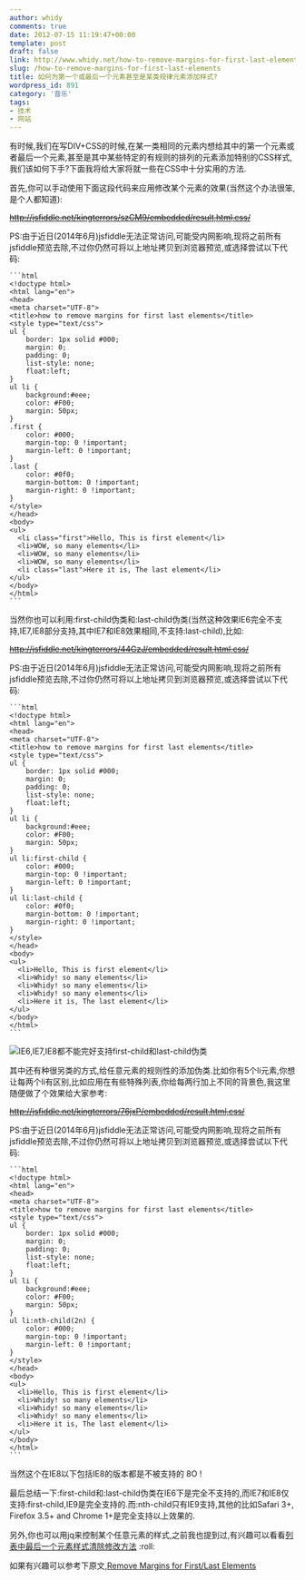```yaml
---
author: whidy
comments: true
date: 2012-07-15 11:19:47+00:00
template: post
draft: false
link: http://www.whidy.net/how-to-remove-margins-for-first-last-elements.html
slug: /how-to-remove-margins-for-first-last-elements
title: 如何为第一个或最后一个元素甚至是某类规律元素添加样式?
wordpress_id: 891
category: '音乐'
tags:
- 技术
- 网站
---
```


有时候,我们在写DIV+CSS的时候,在某一类相同的元素内想给其中的第一个元素或者最后一个元素,甚至是其中某些特定的有规则的排列的元素添加特别的CSS样式,我们该如何下手?下面我将给大家将就一些在CSS中十分实用的方法.

首先,你可以手动使用下面这段代码来应用修改某个元素的效果(当然这个办法很笨,是个人都知道):

<del>http://jsfiddle.net/kingterrors/szCM9/embedded/result,html,css/</del>

PS:由于近日(2014年6月)jsfiddle无法正常访问,可能受内网影响,现将之前所有jsfiddle预览去除,不过你仍然可将以上地址拷贝到浏览器预览,或选择尝试以下代码:


    
    ```html
    <!doctype html>
    <html lang="en">
    <head>
    <meta charset="UTF-8">
    <title>how to remove margins for first last elements</title>
    <style type="text/css">
    ul {
        border: 1px solid #000;
        margin: 0;
        padding: 0;
        list-style: none;
        float:left;
    }
    ul li {
        background:#eee;
        color: #F00;
        margin: 50px;
    }
    .first {
        color: #000;
        margin-top: 0 !important;
        margin-left: 0 !important;
    }
    .last {
        color: #0f0;
        margin-bottom: 0 !important;
        margin-right: 0 !important;
    }
    </style>
    </head>
    <body>
    <ul>
      <li class="first">Hello, This is first element</li>
      <li>WOW, so many elements</li>
      <li>WOW, so many elements</li>
      <li>WOW, so many elements</li>
      <li class="last">Here it is, The last element</li>
    </ul>
    </body>
    </html>
    ```



当然你也可以利用:first-child伪类和:last-child伪类(当然这种效果IE6完全不支持,IE7,IE8部分支持,其中IE7和IE8效果相同,不支持:last-child),比如:

<del>http://jsfiddle.net/kingterrors/44GzJ/embedded/result,html,css/</del>

PS:由于近日(2014年6月)jsfiddle无法正常访问,可能受内网影响,现将之前所有jsfiddle预览去除,不过你仍然可将以上地址拷贝到浏览器预览,或选择尝试以下代码:


    
    ```html
    <!doctype html>
    <html lang="en">
    <head>
    <meta charset="UTF-8">
    <title>how to remove margins for first last elements</title>
    <style type="text/css">
    ul {
        border: 1px solid #000;
        margin: 0;
        padding: 0;
        list-style: none;
        float:left;
    }
    ul li {
        background:#eee;
        color: #F00;
        margin: 50px;
    }
    ul li:first-child {
        color: #000;
        margin-top: 0 !important;
        margin-left: 0 !important;
    }
    ul li:last-child {
        color: #0f0;
        margin-bottom: 0 !important;
        margin-right: 0 !important;
    }
    </style>
    </head>
    <body>
    <ul>
      <li>Hello, This is first element</li>
      <li>Whidy! so many elements</li>
      <li>Whidy! so many elements</li>
      <li>Whidy! so many elements</li>
      <li>Here it is, The last element</li>
    </ul>
    </body>
    </html>
    ```



![IE6,IE7,IE8都不能完好支持first-child和last-child伪类](https://www.whidy.net/wp-content/uploads/2012/07/E2-400x285.jpg)

其中还有种很另类的方式,给任意元素的规则性的添加伪类.比如你有5个li元素,你想让每两个li有区别,比如应用在有些特殊列表,你给每两行加上不同的背景色,我这里随便做了个效果给大家参考:

<del>http://jsfiddle.net/kingterrors/76jxP/embedded/result,html,css/</del>

PS:由于近日(2014年6月)jsfiddle无法正常访问,可能受内网影响,现将之前所有jsfiddle预览去除,不过你仍然可将以上地址拷贝到浏览器预览,或选择尝试以下代码:


    
    ```html
    <!doctype html>
    <html lang="en">
    <head>
    <meta charset="UTF-8">
    <title>how to remove margins for first last elements</title>
    <style type="text/css">
    ul {
        border: 1px solid #000;
        margin: 0;
        padding: 0;
        list-style: none;
        float:left;
    }
    ul li {
        background:#eee;
        color: #F00;
        margin: 50px;
    }
    ul li:nth-child(2n) {
        color: #000;
        margin-top: 0 !important;
        margin-left: 0 !important;
    }
    </style>
    </head>
    <body>
    <ul>
      <li>Hello, This is first element</li>
      <li>Whidy! so many elements</li>
      <li>Whidy! so many elements</li>
      <li>Whidy! so many elements</li>
      <li>Here it is, The last element</li>
    </ul>
    </body>
    </html>
    ```



当然这个在IE8以下包括IE8的版本都是不被支持的 8O !

最后总结一下:first-child和:last-child伪类在IE6下是完全不支持的,而IE7和IE8仅支持:first-child,IE9是完全支持的.而:nth-child只有IE9支持,其他的比如Safari 3+, Firefox 3.5+ and Chrome 1+是完全支持以上效果的.

另外,你也可以用jq来控制某个任意元素的样式,之前我也提到过,有兴趣可以看看[列表中最后一个元素样式清除修改方法](/lastchild-styles-clean.html) :roll:

如果有兴趣可以参考下原文,[Remove Margins for First/Last Elements](http://css-tricks.com/snippets/css/remove-margins-first-element/)
